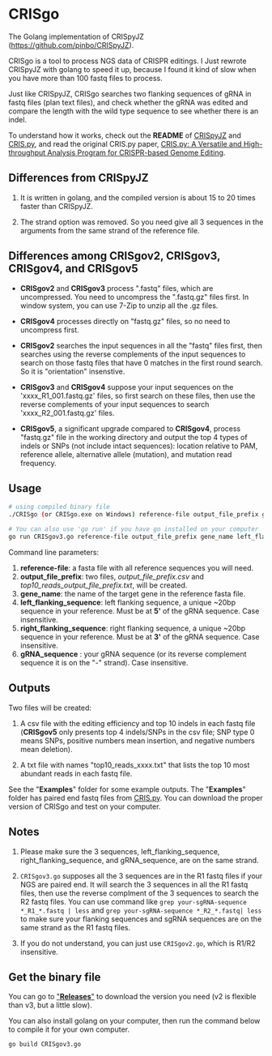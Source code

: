 # CRISgo

The Golang implementation of CRISpyJZ (https://github.com/pinbo/CRISpyJZ).

CRISgo is a tool to process NGS data of CRISPR editings. I Just rewrote CRISpyJZ with golang to speed it up, because I found it kind of slow when you have more than 100 fastq files to process.

Just like CRISpyJZ, CRISgo searches two flanking sequences of gRNA in fastq files (plan text files), and check whether the gRNA was edited and compare the length with the wild type sequence to see whether there is an indel.

To understand how it works, check out the **README** of [CRISpyJZ](https://github.com/pinbo/CRISpyJZ) and [CRIS.py](https://github.com/patrickc01/CRIS.py), and read the original CRIS.py paper, [CRIS.py: A Versatile and High-throughput Analysis Program for CRISPR-based Genome Editing](https://www.nature.com/articles/s41598-019-40896-w).

## Differences from CRISpyJZ

1. It is written in golang, and the compiled version is about 15 to 20 times faster than CRISpyJZ.

2. The strand option was removed. So you need give all 3 sequences in the arguments from the same strand of the reference file.

## Differences among CRISgov2, CRISgov3, CRISgov4, and CRISgov5

- **CRISgov2** and **CRISgov3** process ".fastq" files, which are uncompressed. You need to uncompress the ".fastq.gz" files first. In window system, you can use 7-Zip to unzip all the .gz files.

- **CRISgov4** processes directly on "fastq.gz" files, so no need to uncompress first.

- **CRISgov2** searches the input sequences in all the "fastq" files first, then searches using the reverse complements of the input sequences to search on those fastq files that have 0 matches in the first round search. So it is "orientation" insenstive.

- **CRISgov3** and **CRISgov4** suppose your input sequences on the 'xxxx_R1_001.fastq.gz' files, so first search on these files, then use the reverse complements of your input sequences to search 'xxxx_R2_001.fastq.gz' files.

- **CRISgov5**, a significant upgrade compared to **CRISgov4**, process "fastq.gz" file in the working directory and output the top 4 types of indels or SNPs (not include intact sequences): location relative to PAM, reference allele, alternative allele (mutation), and mutation read frequency.



## Usage

```sh
# using compiled binary file
./CRISgo (or CRISgo.exe on Windows) reference-file output_file_prefix gene_name left_flanking_sequence right_flanking_sequence gRNA_sequence

# You can also use 'go run' if you have go installed on your computer
go run CRISgov3.go reference-file output_file_prefix gene_name left_flanking_sequence right_flanking_sequence gRNA_sequence
```

Command line parameters:

1. **reference-file**: a fasta file with all reference sequences you will need.
2. **output_file_prefix**: two files, *output_file_prefix.csv* and *top10_reads_output_file_prefix.txt*, will be created.
3. **gene_name**: the name of the target gene in the reference fasta file.
4. **left_flanking_sequence**: left flanking sequence, a unique ~20bp sequence in your reference. Must be at **5'** of the gRNA sequence. Case insensitive.
5. **right_flanking_sequence**: right flanking sequence, a unique ~20bp sequence in your reference. Must be at **3'** of the gRNA sequence. Case insensitive.
6. **gRNA_sequence** : your gRNA sequence (or its reverse complement sequence it is on the "-" strand). Case insensitive.

## Outputs

Two files will be created:

1. A csv file with the editing efficiency and top 10 indels in each fastq file (**CRISgov5** only presents top 4 indels/SNPs in the csv file; SNP type 0 means SNPs, positive numbers mean insertion, and negative numbers mean deletion).

2. A txt file with names "top10_reads_xxxx.txt" that lists the top 10 most abundant reads in each fastq file.

See the "**Examples**" folder for some example outputs. The "**Examples**" folder has paired end fastq files from [CRIS.py](https://github.com/patrickc01/CRIS.py). You can download the proper version of CRISgo and test on your computer. 

## Notes

1. Please make sure the 3 sequences, left_flanking_sequence, right_flanking_sequence, and gRNA_sequence, are on the same strand.

2. `CRISgov3.go` supposes all the 3 sequences are in the R1 fastq files if your NGS are paired end. It will search the 3 sequences in all the R1 fastq files, then use the reverse complment of the 3 sequences to search the R2 fastq files. You can use command like `grep your-sgRNA-sequence *_R1_*.fastq | less` and `grep your-sgRNA-sequence *_R2_*.fastq| less` to make sure your flanking sequences and sgRNA sequences are on the same strand as the R1 fastq files.

3. If you do not understand, you can just use `CRISgov2.go`, which is R1/R2 insensitive.

## Get the binary file

You can go to ["**Releases**"](https://github.com/pinbo/CRISgo/releases) to download the version you need (v2 is flexible than v3, but a little slow).

You can also install golang on your computer, then run the command below to compile it for your own computer.

`go build CRISgov3.go`
